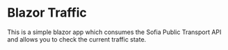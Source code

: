 # Blazor Traffic

This is a simple blazor app which consumes the Sofia Public Transport API and allows you to check the current traffic state.
